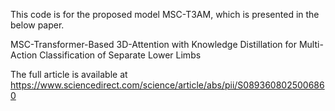 This code is for the proposed model MSC-T3AM, which is presented in the below paper.

MSC-Transformer-Based 3D-Attention with Knowledge Distillation for Multi-Action Classification of Separate Lower Limbs

The full article is available at https://www.sciencedirect.com/science/article/abs/pii/S0893608025006860
